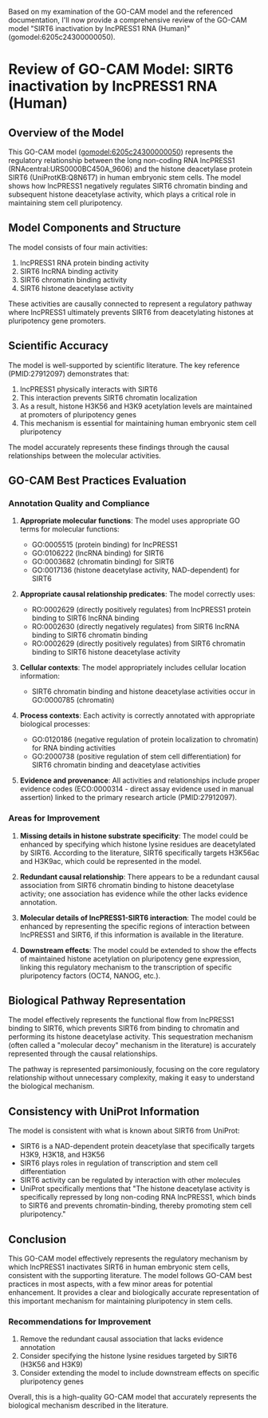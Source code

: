 Based on my examination of the GO-CAM model and the referenced documentation, I'll now provide a comprehensive review of the GO-CAM model "SIRT6 inactivation by lncPRESS1 RNA (Human)" (gomodel:6205c24300000050).

# Review of GO-CAM Model: SIRT6 inactivation by lncPRESS1 RNA (Human)

## Overview of the Model

This GO-CAM model ([gomodel:6205c24300000050](https://bioregistry.io/go.model:6205c24300000050)) represents the regulatory relationship between the long non-coding RNA lncPRESS1 (RNAcentral:URS0000BC450A_9606) and the histone deacetylase protein SIRT6 (UniProtKB:Q8N6T7) in human embryonic stem cells. The model shows how lncPRESS1 negatively regulates SIRT6 chromatin binding and subsequent histone deacetylase activity, which plays a critical role in maintaining stem cell pluripotency.

## Model Components and Structure

The model consists of four main activities:
1. lncPRESS1 RNA protein binding activity
2. SIRT6 lncRNA binding activity
3. SIRT6 chromatin binding activity
4. SIRT6 histone deacetylase activity

These activities are causally connected to represent a regulatory pathway where lncPRESS1 ultimately prevents SIRT6 from deacetylating histones at pluripotency gene promoters.

## Scientific Accuracy

The model is well-supported by scientific literature. The key reference (PMID:27912097) demonstrates that:
1. lncPRESS1 physically interacts with SIRT6
2. This interaction prevents SIRT6 chromatin localization
3. As a result, histone H3K56 and H3K9 acetylation levels are maintained at promoters of pluripotency genes
4. This mechanism is essential for maintaining human embryonic stem cell pluripotency

The model accurately represents these findings through the causal relationships between the molecular activities.

## GO-CAM Best Practices Evaluation

### Annotation Quality and Compliance

1. **Appropriate molecular functions**: The model uses appropriate GO terms for molecular functions:
   - GO:0005515 (protein binding) for lncPRESS1
   - GO:0106222 (lncRNA binding) for SIRT6
   - GO:0003682 (chromatin binding) for SIRT6
   - GO:0017136 (histone deacetylase activity, NAD-dependent) for SIRT6

2. **Appropriate causal relationship predicates**: The model correctly uses:
   - RO:0002629 (directly positively regulates) from lncPRESS1 protein binding to SIRT6 lncRNA binding
   - RO:0002630 (directly negatively regulates) from SIRT6 lncRNA binding to SIRT6 chromatin binding
   - RO:0002629 (directly positively regulates) from SIRT6 chromatin binding to SIRT6 histone deacetylase activity

3. **Cellular contexts**: The model appropriately includes cellular location information:
   - SIRT6 chromatin binding and histone deacetylase activities occur in GO:0000785 (chromatin)

4. **Process contexts**: Each activity is correctly annotated with appropriate biological processes:
   - GO:0120186 (negative regulation of protein localization to chromatin) for RNA binding activities
   - GO:2000738 (positive regulation of stem cell differentiation) for SIRT6 chromatin binding and deacetylase activities

5. **Evidence and provenance**: All activities and relationships include proper evidence codes (ECO:0000314 - direct assay evidence used in manual assertion) linked to the primary research article (PMID:27912097).

### Areas for Improvement

1. **Missing details in histone substrate specificity**: The model could be enhanced by specifying which histone lysine residues are deacetylated by SIRT6. According to the literature, SIRT6 specifically targets H3K56ac and H3K9ac, which could be represented in the model.

2. **Redundant causal relationship**: There appears to be a redundant causal association from SIRT6 chromatin binding to histone deacetylase activity; one association has evidence while the other lacks evidence annotation.

3. **Molecular details of lncPRESS1-SIRT6 interaction**: The model could be enhanced by representing the specific regions of interaction between lncPRESS1 and SIRT6, if this information is available in the literature.

4. **Downstream effects**: The model could be extended to show the effects of maintained histone acetylation on pluripotency gene expression, linking this regulatory mechanism to the transcription of specific pluripotency factors (OCT4, NANOG, etc.).

## Biological Pathway Representation

The model effectively represents the functional flow from lncPRESS1 binding to SIRT6, which prevents SIRT6 from binding to chromatin and performing its histone deacetylase activity. This sequestration mechanism (often called a "molecular decoy" mechanism in the literature) is accurately represented through the causal relationships.

The pathway is represented parsimoniously, focusing on the core regulatory relationship without unnecessary complexity, making it easy to understand the biological mechanism.

## Consistency with UniProt Information

The model is consistent with what is known about SIRT6 from UniProt:
- SIRT6 is a NAD-dependent protein deacetylase that specifically targets H3K9, H3K18, and H3K56
- SIRT6 plays roles in regulation of transcription and stem cell differentiation
- SIRT6 activity can be regulated by interaction with other molecules
- UniProt specifically mentions that "The histone deacetylase activity is specifically repressed by long non-coding RNA lncPRESS1, which binds to SIRT6 and prevents chromatin-binding, thereby promoting stem cell pluripotency."

## Conclusion

This GO-CAM model effectively represents the regulatory mechanism by which lncPRESS1 inactivates SIRT6 in human embryonic stem cells, consistent with the supporting literature. The model follows GO-CAM best practices in most aspects, with a few minor areas for potential enhancement. It provides a clear and biologically accurate representation of this important mechanism for maintaining pluripotency in stem cells.

### Recommendations for Improvement

1. Remove the redundant causal association that lacks evidence annotation
2. Consider specifying the histone lysine residues targeted by SIRT6 (H3K56 and H3K9)
3. Consider extending the model to include downstream effects on specific pluripotency genes

Overall, this is a high-quality GO-CAM model that accurately represents the biological mechanism described in the literature.